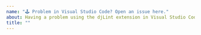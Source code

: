 ```yaml
---
name: "🕹️ Problem in Visual Studio Code? Open an issue here."
about: Having a problem using the djLint extension in Visual Studio Code?
title: ""
---
```

